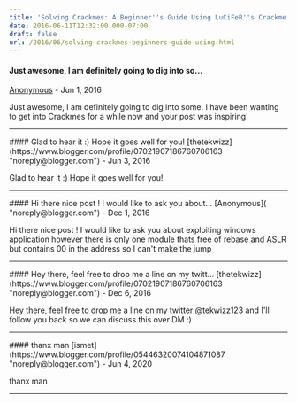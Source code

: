 ```yaml
---
title: 'Solving Crackmes: A Beginner''s Guide Using LuCiFeR''s Crackme 2 and Hopper Disassembler'
date: 2016-06-11T12:32:00.000-07:00
draft: false
url: /2016/06/solving-crackmes-beginners-guide-using.html
---
```


#### Just awesome, I am definitely going to dig into so...
[Anonymous]( "noreply@blogger.com") - <time datetime="2016-06-13T01:05:08.826-07:00">Jun 1, 2016</time>

Just awesome, I am definitely going to dig into some. I have been wanting to get into Crackmes for a while now and your post was inspiring!
<hr />
#### Glad to hear it :) Hope it goes well for you!
[thetekwizz](https://www.blogger.com/profile/07021907186760706163 "noreply@blogger.com") - <time datetime="2016-06-15T12:01:00.002-07:00">Jun 3, 2016</time>

Glad to hear it :) Hope it goes well for you!
<hr />
#### Hi there nice post ! I would like to ask you about...
[Anonymous]( "noreply@blogger.com") - <time datetime="2016-12-05T08:42:58.967-08:00">Dec 1, 2016</time>

Hi there nice post !
I would like to ask you about exploiting windows application however there is only one module thats free of rebase and ASLR but contains 00 in the address so I can't make the jump
<hr />
#### Hey there, feel free to drop me a line on my twitt...
[thetekwizz](https://www.blogger.com/profile/07021907186760706163 "noreply@blogger.com") - <time datetime="2016-12-17T06:08:49.643-08:00">Dec 6, 2016</time>

Hey there, feel free to drop me a line on my twitter @tekwizz123 and I'll follow you back so we can discuss this over DM :)
<hr />
#### thanx man
[ismet](https://www.blogger.com/profile/05446320074104871087 "noreply@blogger.com") - <time datetime="2020-06-18T02:44:26.540-07:00">Jun 4, 2020</time>

thanx man
<hr />
